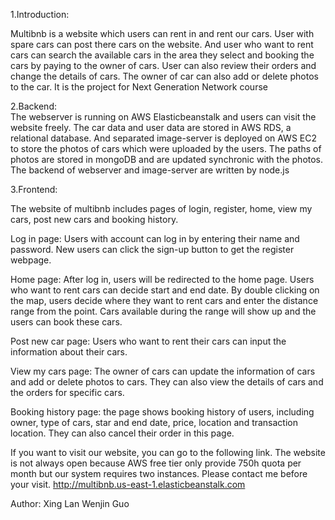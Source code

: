 1.Introduction:

  Multibnb is a website which users can rent in and rent our cars. User with spare cars can post there cars on the website. And user who want to rent cars can search the available cars in the area they select and booking the cars by paying to the owner of cars. User can also review their orders and change the details of cars. The owner of car can also add or delete photos to the car. It is the project for Next Generation Network course


2.Backend:  
  The webserver is running on AWS Elasticbeanstalk and users can visit the website freely. The car data and user data are stored in AWS RDS, a relational database. And separated image-server is deployed on AWS EC2 to store the photos of cars which were uploaded by the users. The paths of photos are stored in mongoDB and are updated synchronic with the photos. The backend of webserver and image-server are written by node.js


3.Frontend:

The website of multibnb includes pages of login, register, home, view my cars, post new cars and booking history.
  
Log in page: Users with account can log in by entering their name and password. New users can click the sign-up button to get the register webpage.

Home page: After log in, users will be redirected to the home page. Users who want to rent cars can decide start and end date. By double clicking on the map, users decide where they want to rent cars and enter the distance range from the point. Cars available during the range will show up and the users can book these cars.

Post new car page: Users who want to rent their cars can input the information about their cars.

View my cars page: The owner of cars can update the information of cars and add or delete photos to cars. They can also view the details of cars and the orders for specific cars.

Booking history page: the page shows booking history of users, including owner, type of cars, star and end date, price, location and transaction location. They can also cancel their order in this page.


If you want to visit our website, you can go to the following link. The website is not always open because AWS free tier only provide 750h quota per month but our system requires two instances. Please contact me before your visit.
 	http://multibnb.us-east-1.elasticbeanstalk.com


Author: Xing Lan      Wenjin Guo
